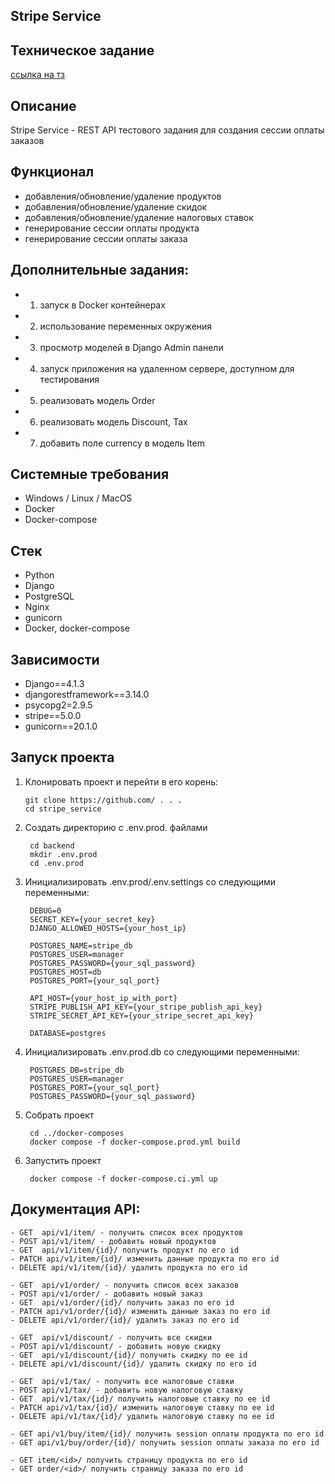 Stripe Service
---
Техническое задание
---
<a href='https://docs.google.com/document/d/1RqJhk-pRDuAk4pH1uqbY9-8uwAqEXB9eRQWLSMM_9sI/edit?usp=sharing'>ссылка на тз</a>

Описание
---
Stripe Service - REST API тестового задания для создания сессии оплаты заказов

Функционал
---
- добавления/обновление/удаление продуктов
- добавления/обновление/удаление скидок
- добавления/обновление/удаление налоговых ставок
- генерирование сессии оплаты продукта
- генерирование сессии оплаты заказа


Дополнительные задания:
---
- 1. запуск в Docker контейнерах
- 2. использование переменных окружения
- 3. просмотр моделей в Django Admin панели
- 4. запуск приложения на удаленном сервере, доступном для тестирования
- 5. реализовать модель Order
- 6. реализовать модель Discount, Tax
- 7. добавить поле currency в модель Item

Системные требования
---
- Windows / Linux / MacOS
- Docker
- Docker-compose

Стек 
---
- Python
- Django
- PostgreSQL
- Nginx
- gunicorn
- Docker, docker-compose

Зависимости
---
- Django==4.1.3
- djangorestframework==3.14.0  
- psycopg2=2.9.5
- stripe==5.0.0
- gunicorn==20.1.0


Запуск проекта
---
1.  Клонировать проект и перейти в его корень:

		git clone https://github.com/ . . .
		cd stripe_service

2. Создать директорию с .env.prod. файлами
		
	    cd backend
		mkdir .env.prod
		cd .env.prod

3. Инициализировать .env.prod/.env.settings со следующими переменными:

	    DEBUG=0
		SECRET_KEY={your_secret_key}
		DJANGO_ALLOWED_HOSTS={your_host_ip}

        POSTGRES_NAME=stripe_db
	    POSTGRES_USER=manager
	    POSTGRES_PASSWORD={your_sql_password}
	    POSTGRES_HOST=db
	    POSTGRES_PORT={your_sql_port}
		
        API_HOST={your_host_ip_with_port}
		STRIPE_PUBLISH_API_KEY={your_stripe_publish_api_key}
		STRIPE_SECRET_API_KEY={your_stripe_secret_api_key}
        
		DATABASE=postgres

4. Инициализировать .env.prod.db со следующими переменными:

		POSTGRES_DB=stripe_db
		POSTGRES_USER=manager
		POSTGRES_PORT={your_sql_port}
		POSTGRES_PASSWORD={your_sql_password}

5. Собрать проект

		cd ../docker-composes
		docker compose -f docker-compose.prod.yml build

6. Запустить проект

		docker compose -f docker-compose.ci.yml up


Документация API:
---
    - GET  api/v1/item/ - получить список всех продуктов
    - POST api/v1/item/ - добавить новый продуктов
    - GET  api/v1/item/{id}/ получить продукт по его id
    - PATCH api/v1/item/{id}/ изменить данные продукта по его id
    - DELETE api/v1/item/{id}/ удалить продукта по его id

	- GET  api/v1/order/ - получить список всех заказов
    - POST api/v1/order/ - добавить новый заказ
    - GET  api/v1/order/{id}/ получить заказ по его id
    - PATCH api/v1/order/{id}/ изменить данные заказ по его id
    - DELETE api/v1/order/{id}/ удалить заказ по его id

	- GET  api/v1/discount/ - получить все скидки
	- POST api/v1/discount/ - добавить новую скидку
	- GET  api/v1/discount/{id}/ получить скидку по еe id
	- DELETE api/v1/discount/{id}/ удалить скидку по его id

	- GET  api/v1/tax/ - получить все налоговые ставки
	- POST api/v1/tax/ - добавить новую налоговую ставку
	- GET  api/v1/tax/{id}/ получить налоговые ставку по еe id
	- PATCH api/v1/tax/{id}/ изменить налоговую ставку по ее id
	- DELETE api/v1/tax/{id}/ удалить налоговую ставку по ее id
	
	- GET api/v1/buy/item/{id}/ получить session оплаты продукта по его id
    - GET api/v1/buy/order/{id}/ получить session оплаты заказа по его id

	- GET item/<id>/ получить страницу продукта по его id
    - GET order/<id>/ получить страницу заказа по его id


